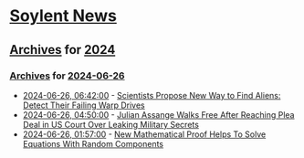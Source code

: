 # [Soylent News](../../../README.md)

## [Archives](../../index.md) for [2024](../index.md)

### [Archives](../../index.md) for [2024-06-26](index.md)

* [2024-06-26, 06:42:00](https://soylentnews.org/article.pl?sid=24/06/25/1110231&from=rss) - [Scientists Propose New Way to Find Aliens: Detect Their Failing Warp Drives](https://soylentnews.org/article.pl?sid=24/06/25/1110231&from=rss)
* [2024-06-26, 04:50:00](https://soylentnews.org/article.pl?sid=24/06/26/0444219&from=rss) - [Julian Assange Walks Free After Reaching Plea Deal in US Court Over Leaking Military Secrets](https://soylentnews.org/article.pl?sid=24/06/26/0444219&from=rss)
* [2024-06-26, 01:57:00](https://soylentnews.org/article.pl?sid=24/06/25/114249&from=rss) - [New Mathematical Proof Helps To Solve Equations With Random Components](https://soylentnews.org/article.pl?sid=24/06/25/114249&from=rss)
